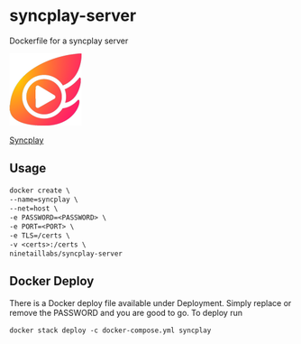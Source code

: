 # syncplay-server
Dockerfile for a syncplay server

![syncplay](https://raw.githubusercontent.com/Syncplay/syncplay/master/syncplay/resources/hicolor/128x128/apps/syncplay.png) 

[Syncplay](http://syncplay.pl/)

## Usage

```
docker create \
--name=syncplay \
--net=host \
-e PASSWORD=<PASSWORD> \
-e PORT=<PORT> \
-e TLS=/certs \
-v <certs>:/certs \
ninetaillabs/syncplay-server
```

## Docker Deploy
There is a Docker deploy file available under Deployment.
Simply replace or remove the PASSWORD and you are good to go.
To deploy run
```
docker stack deploy -c docker-compose.yml syncplay
```
